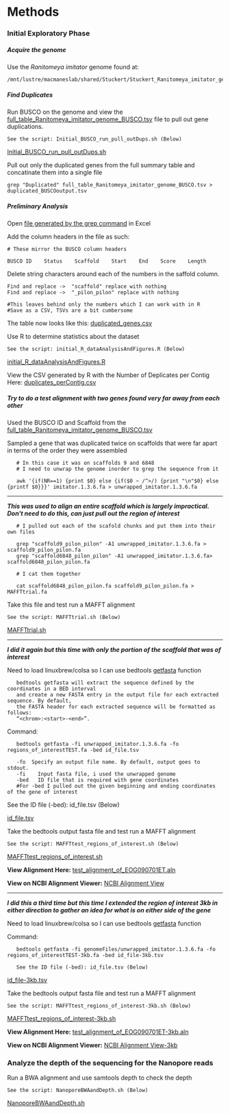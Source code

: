 # Methods

### Initial Exploratory Phase

##### Acquire the genome
Use the _Ranitomeya imitator_ genome found at: 
       
    /mnt/lustre/macmaneslab/shared/Stuckert/Stuckert_Ranitomeya_imitator_genome

##### Find Duplicates

Run BUSCO on the genome and view the [full_table_Ranitomeya_imitator_genome_BUSCO.tsv](https://github.com/TroyLaPolice/Gene-Duplication-Origin-in-a-Non-Model-Organism/blob/master/full_table_Ranitomeya_imitator_genome_BUSCO.tsv) file to pull out gene duplications.

    See the script: Initial_BUSCO_run_pull_outDups.sh (Below)
   [Initial_BUSCO_run_pull_outDups.sh](https://github.com/TroyLaPolice/Gene-Duplication-Origin-in-a-Non-Model-Organism/blob/master/Initial_BUSCO_run_pull_outDups.sh) 

Pull out only the duplicated genes from the full summary table and concatinate them into a single file
    
    grep "Duplicated" full_table_Ranitomeya_imitator_genome_BUSCO.tsv > duplicated_BUSCOoutput.tsv

##### Preliminary Analysis

Open [file generated by the grep command](https://github.com/TroyLaPolice/Gene-Duplication-Origin-in-a-Non-Model-Organism/blob/master/duplicated_BUSCOoutput.tsv) in Excel

Add the column headers in the file as such: 

    # These mirror the BUSCO column headers

    BUSCO ID    Status    Scaffold    Start    End    Score    Length

Delete string characters around each of the numbers in the saffold column.

    Find and replace ->  "scaffold" replace with nothing
    Find and replace ->  "_pilon_pilon" replace with nothing
    
    #This leaves behind only the numbers which I can work with in R
    #Save as a CSV, TSVs are a bit cumbersome
    
The table now looks like this: [duplicated_genes.csv](https://github.com/TroyLaPolice/Gene-Duplication-Origin-in-a-Non-Model-Organism/blob/master/duplicated_genes.csv)
    
Use R to determine statistics about the dataset

    See the script: initial_R_dataAnalysisAndFigures.R (Below)
    
[initial_R_dataAnalysisAndFigures.R](https://github.com/TroyLaPolice/Gene-Duplication-Origin-in-a-Non-Model-Organism/blob/master/initial_R_dataAnalysisAndFigures.R)

View the CSV generated by R with the Number of Deplicates per Contig Here: [duplicates_perContig.csv](https://github.com/TroyLaPolice/Gene-Duplication-Origin-in-a-Non-Model-Organism/blob/master/duplicates_perContig.csv)

##### Try to do a test alignment with two genes found very far away from each other

Used the BUSCO ID and Scaffold from the [full_table_Ranitomeya_imitator_genome_BUSCO.tsv](https://github.com/TroyLaPolice/Gene-Duplication-Origin-in-a-Non-Model-Organism/blob/master/full_table_Ranitomeya_imitator_genome_BUSCO.tsv)

Sampled a gene that was duplicated twice on scaffolds that were far apart in terms of the order they were assembled

       # In this case it was on scaffolds 9 and 6848
       # I need to unwrap the genome inorder to grep the sequence from it
       
       awk '{if(NR==1) {print $0} else {if($0 ~ /^>/) {print "\n"$0} else {printf $0}}}' imitator.1.3.6.fa > unwrapped_imitator.1.3.6.fa
       
     
________________________________________________________________________________________________________________________________________
**_This was used to align an entire scaffold which is largely impractical. Don't need to do this, can just pull out the region of interest_**

       # I pulled out each of the scafold chunks and put them into their own files
       
       grep "scaffold9_pilon_pilon" -A1 unwrapped_imitator.1.3.6.fa > scaffold9_pilon_pilon.fa
       grep "scaffold6848_pilon_pilon" -A1 unwrapped_imitator.1.3.6.fa> scaffold6848_pilon_pilon.fa
       
       # I cat them together
       
       cat scaffold6848_pilon_pilon.fa scaffold9_pilon_pilon.fa > MAFFTtrial.fa
       
Take this file and test run a MAFFT alignment

    See the script: MAFFTtrial.sh (Below)
    
[MAFFTtrial.sh](https://github.com/TroyLaPolice/Gene-Duplication-Origin-in-a-Non-Model-Organism/blob/master/MAFFTtrial.sh)

________________________________________________________________________________________________________________________________________
**_I did it again but this time with only the portion of the scaffold that was of interest_**

Need to load linuxbrew/colsa so I can use bedtools [getfasta](https://bedtools.readthedocs.io/en/latest/content/tools/getfasta.html) function

       bedtools getfasta will extract the sequence defined by the coordinates in a BED interval 
       and create a new FASTA entry in the output file for each extracted sequence. By default, 
       the FASTA header for each extracted sequence will be formatted as follows: 
       “<chrom>:<start>-<end>”.
       
Command:

       bedtools getfasta -fi unwrapped_imitator.1.3.6.fa -fo regions_of_interestTEST.fa -bed id_file.tsv
       
       -fo	Specify an output file name. By default, output goes to stdout.
       -fi    Input fasta file, i used the unwrapped genome
       -bed   ID file that is required with gene coordinates
       #For -bed I pulled out the given beginning and ending coordinates of the gene of interest

See the ID file (-bed): id_file.tsv (Below)
    
[id_file.tsv](https://github.com/TroyLaPolice/Gene-Duplication-Origin-in-a-Non-Model-Organism/blob/master/id_file.tsv)

Take the bedtools output fasta file and test run a MAFFT alignment

    See the script: MAFFTtest_regions_of_interest.sh (Below)
    
[MAFFTtest_regions_of_interest.sh](https://github.com/TroyLaPolice/Gene-Duplication-Origin-in-a-Non-Model-Organism/blob/master/MAFFTtest_regions_of_interest.sh)

**View Alignment Here:** [test_alignment_of_EOG090701ET.aln](https://github.com/TroyLaPolice/Gene-Duplication-Origin-in-a-Non-Model-Organism/blob/master/test_alignment_of_EOG090701ET.aln)

**View on NCBI Alignment Viewer:** [NCBI Alignment View](https://www.ncbi.nlm.nih.gov/projects/msaviewer/?key=phY8y7oUZcG5Slu-mlttuM0omiildtd53XTYXclIzlv_y84R8vfLRqqpH50JPlDLEpsJxxrYPYI3xC7RJNYh2yXoD9QG-TnS,oBA6zbwSY8e_TF24nF1rvssunC6gcNJ_2HLdW8xOy136zcsX9_HOrP7xtcX4IMZbhAufV4xIqxKhVLhBska3S7N4mUSQaa9C)
________________________________________________________________________________________________________________________________________
**_I did this a third time but this time I extended the region of interest 3kb in either direction to gather an idea for what is on either side of the gene_**

Need to load linuxbrew/colsa so I can use bedtools [getfasta](https://bedtools.readthedocs.io/en/latest/content/tools/getfasta.html) function
       
Command:

       bedtools getfasta -fi genomeFiles/unwrapped_imitator.1.3.6.fa -fo regions_of_interestTEST-3kb.fa -bed id_file-3kb.tsv
       
       See the ID file (-bed): id_file.tsv (Below)
    
[id_file-3kb.tsv](https://github.com/TroyLaPolice/Gene-Duplication-Origin-in-a-Non-Model-Organism/blob/master/id_file-3kb.tsv)

Take the bedtools output fasta file and test run a MAFFT alignment

    See the script: MAFFTtest_regions_of_interest-3kb.sh (Below)
    
[MAFFTtest_regions_of_interest-3kb.sh](https://github.com/TroyLaPolice/Gene-Duplication-Origin-in-a-Non-Model-Organism/blob/master/MAFFTtest_regions_of_interest-3kb.sh)

**View Alignment Here:** [test_alignment_of_EOG090701ET-3kb.aln](https://github.com/TroyLaPolice/Gene-Duplication-Origin-in-a-Non-Model-Organism/blob/master/test_alignment_of_EOG090701ET-3kb.aln)

**View on NCBI Alignment Viewer:** [NCBI Alignment View-3kb](https://www.ncbi.nlm.nih.gov/projects/msaviewer/?key=1WVPuMlnFrLKOSjN6Sgey75b6xAHTnVBf0x6ZWtwbGNd82wr1a7sSwypRp1GYJR81izNcN5v-TXzc-pm4GHlbOFfy2PCTv1l,xHReqdh2B6PbKDnc-DkP2q9K-gEIX3pQcF11dGRhY3JS4mM62r_jXr0M-DjKMY10zyTUeMdn4D3qe_Nu-Wn8ZPhX0mvbRuRt)

### Analyze the depth of the sequencing for the Nanopore reads

Run a BWA alignment and use samtools depth to check the depth

    See the script: NanoporeBWAandDepth.sh (Below)
    
[NanoporeBWAandDepth.sh](https://github.com/TroyLaPolice/Gene-Duplication-Origin-in-a-Non-Model-Organism/blob/master/NanoporeBWAandDepth.sh)
